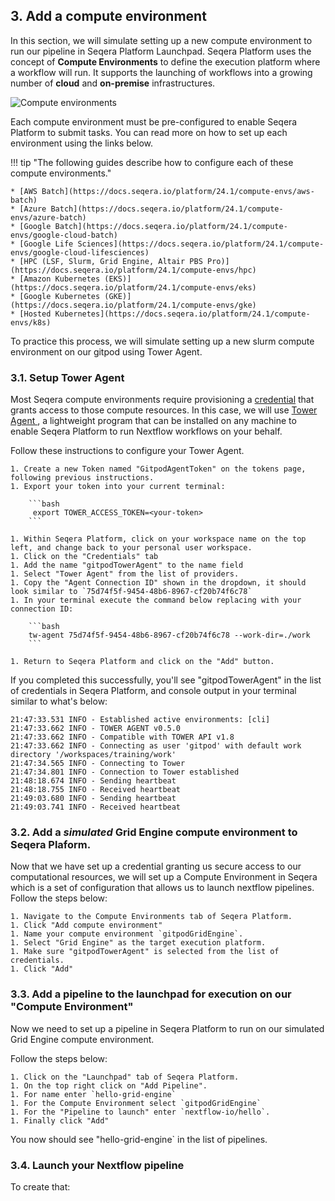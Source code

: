 ## 3. Add a compute environment

In this section, we will simulate setting up a new compute environment to run our pipeline in Seqera Platform Launchpad.
Seqera Platform uses the concept of **Compute Environments** to define the execution platform where a workflow will run.
It supports the launching of workflows into a growing number of **cloud** and **on-premise** infrastructures.

![Compute environments](seqera/img/compute_env_platforms.png)

Each compute environment must be pre-configured to enable Seqera Platform to submit tasks. You can read more on how to set up each environment using the links below.

!!! tip "The following guides describe how to configure each of these compute environments."

    * [AWS Batch](https://docs.seqera.io/platform/24.1/compute-envs/aws-batch)
    * [Azure Batch](https://docs.seqera.io/platform/24.1/compute-envs/azure-batch)
    * [Google Batch](https://docs.seqera.io/platform/24.1/compute-envs/google-cloud-batch)
    * [Google Life Sciences](https://docs.seqera.io/platform/24.1/compute-envs/google-cloud-lifesciences)
    * [HPC (LSF, Slurm, Grid Engine, Altair PBS Pro)](https://docs.seqera.io/platform/24.1/compute-envs/hpc)
    * [Amazon Kubernetes (EKS)](https://docs.seqera.io/platform/24.1/compute-envs/eks)
    * [Google Kubernetes (GKE)](https://docs.seqera.io/platform/24.1/compute-envs/gke)
    * [Hosted Kubernetes](https://docs.seqera.io/platform/24.1/compute-envs/k8s)

To practice this process, we will simulate setting up a new slurm compute environment on our gitpod using Tower Agent.

### 3.1. Setup Tower Agent

Most Seqera compute environments require provisioning a [credential](https://docs.seqera.io/platform/latest/credentials/overview) that grants access to those compute resources.
In this case, we will use [Tower Agent ](https://docs.seqera.io/platform/24.1/supported_software/agent), a lightweight program that can be installed on any machine to enable Seqera Platform to run Nextflow workflows on your behalf.

Follow these instructions to configure your Tower Agent.

    1. Create a new Token named "GitpodAgentToken" on the tokens page, following previous instructions.
    1. Export your token into your current terminal:

        ```bash
         export TOWER_ACCESS_TOKEN=<your-token>
        ```

    1. Within Seqera Platform, click on your workspace name on the top left, and change back to your personal user workspace.
    1. Click on the "Credentials" tab
    1. Add the name "gitpodTowerAgent" to the name field
    1. Select "Tower Agent" from the list of providers.
    1. Copy the "Agent Connection ID" shown in the dropdown, it should look similar to `75d74f5f-9454-48b6-8967-cf20b74f6c78`
    1. In your terminal execute the command below replacing with your connection ID:

        ```bash
        tw-agent 75d74f5f-9454-48b6-8967-cf20b74f6c78 --work-dir=./work
        ```

    1. Return to Seqera Platform and click on the "Add" button.

If you completed this successfully, you'll see "gitpodTowerAgent" in the list of credentials in Seqera Platform, and console output in your terminal similar to what's below:

```console title="tw-agent logs"
21:47:33.531 INFO - Established active environments: [cli]
21:47:33.662 INFO - TOWER AGENT v0.5.0
21:47:33.662 INFO - Compatible with TOWER API v1.8
21:47:33.662 INFO - Connecting as user 'gitpod' with default work directory '/workspaces/training/work'
21:47:34.565 INFO - Connecting to Tower
21:47:34.801 INFO - Connection to Tower established
21:48:18.674 INFO - Sending heartbeat
21:48:18.755 INFO - Received heartbeat
21:49:03.680 INFO - Sending heartbeat
21:49:03.741 INFO - Received heartbeat
```

### 3.2. Add a _simulated_ Grid Engine compute environment to Seqera Plaform.

Now that we have set up a credential granting us secure access to our computational resources, we will set up a Compute Environment in Seqera which is a set of configuration that allows us to launch nextflow pipelines.
Follow the steps below:

    1. Navigate to the Compute Environments tab of Seqera Platform.
    1. Click "Add compute environment"
    1. Name your compute environment `gitpodGridEngine`.
    1. Select "Grid Engine" as the target execution platform.
    1. Make sure "gitpodTowerAgent" is selected from the list of credentials.
    1. Click "Add"

### 3.3. Add a pipeline to the launchpad for execution on our "Compute Environment"

Now we need to set up a pipeline in Seqera Platform to run on our simulated Grid Engine compute environment.

Follow the steps below:

    1. Click on the "Launchpad" tab of Seqera Platform.
    1. On the top right click on "Add Pipeline".
    1. For name enter `hello-grid-engine`
    1. For the Compute Environment select `gitpodGridEngine`
    1. For the "Pipeline to launch" enter `nextflow-io/hello`.
    1. Finally click "Add"

You now should see "hello-grid-engine` in the list of pipelines.

### 3.4. Launch your Nextflow pipeline

To create that:
